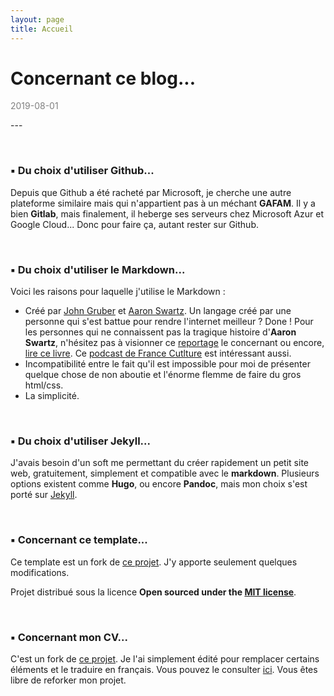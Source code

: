 ```yaml
---
layout: page
title: Accueil
---
```


# Concernant ce blog... 
<p><span style="color:#808080">2019-08-01</span></p> 
---

&nbsp;
### __▪ Du choix d'utiliser Github...__


Depuis que Github a été racheté par Microsoft, je cherche une autre plateforme similaire mais qui n'appartient pas à un méchant __GAFAM__. Il y a bien __Gitlab__, mais finalement, il heberge ses serveurs chez Microsoft Azur et Google Cloud... Donc pour faire ça, autant rester sur Github.

&nbsp;
### __▪ Du choix d'utiliser le Markdown...__

Voici les raisons pour laquelle j'utilise le Markdown :

- Créé par [John Gruber](https://fr.wikipedia.org/wiki/John_Gruber) et [Aaron Swartz](https://fr.wikipedia.org/wiki/Aaron_Swartz). Un langage créé par une personne qui s'est battue pour rendre l'internet meilleur ? Done ! 
Pour les personnes qui ne connaissent pas la tragique histoire d'__Aaron Swartz__, n'hésitez pas à visionner ce [reportage](https://www.youtube.com/watch?v=y_CQATGOX2w) le concernant ou encore, [lire ce livre](https://livre.fnac.com/a10199581/Lawrence-Lessig-Celui-qui-pourrait-changer-le-monde). Ce [podcast de France Cutlture](https://www.franceculture.fr/emissions/le-numerique-et-nous/aaron-swartz-celui-qui-pourrait-changer-le-monde) est intéressant aussi.
- Incompatibilité entre le fait qu'il est impossible pour moi de présenter quelque chose de non aboutie et l'énorme flemme de faire du gros html/css.
- La simplicité.

&nbsp;
### __▪ Du choix d'utiliser Jekyll...__

J'avais besoin d'un soft me permettant du créer rapidement un petit site web, gratuitement, simplement et compatible avec le __markdown__. Plusieurs options existent comme __Hugo__, ou encore __Pandoc__, mais mon choix s'est porté sur [Jekyll](https://jekyllrb.com/).

&nbsp;
### __▪ Concernant ce template...__

Ce template est un fork de [ce projet](https://github.com/jekyll/minima). J'y apporte seulement quelques modifications.

Projet distribué sous la licence __Open sourced under the [MIT license](https://github.com/jekyll/minima/blob/master/LICENSE.txt)__.

&nbsp;
### __▪ Concernant mon CV...__

C'est un fork de [ce projet](https://github.com/sharu725/online-cv). Je l'ai simplement édité pour remplacer certains éléments et le traduire en français. Vous pouvez le consulter [ici](https://timothee-benedet.github.io/online-cv/). Vous êtes libre de reforker mon projet.
